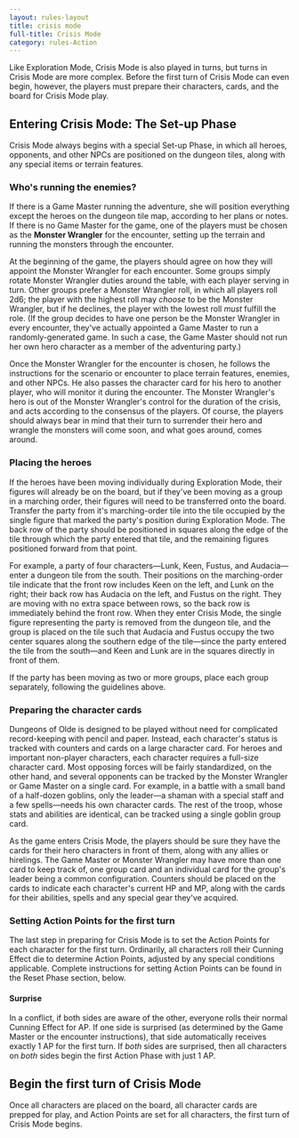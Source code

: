```yaml
---
layout: rules-layout
title: crisis mode
full-title: Crisis Mode
category: rules-Action
---
```


Like Exploration Mode, Crisis Mode is also played in turns, but turns in Crisis Mode are more complex. Before the first turn of Crisis Mode can even begin, however, the players must prepare their characters, cards, and the board for Crisis Mode play.

## Entering Crisis Mode: The Set-up Phase
Crisis Mode always begins with a special Set-up Phase, in which all heroes, opponents, and other NPCs are positioned on the dungeon tiles, along with any special items or terrain features.

### Who's running the enemies?
If there is a Game Master running the adventure, she will position everything except the heroes on the dungeon tile map, according to her plans or notes. If there is no Game Master for the game, one of the players must be chosen as the **Monster Wrangler** for the encounter, setting up the terrain and running the monsters through the encounter.

At the beginning of the game, the players should agree on how they will appoint the Monster Wrangler for each encounter. Some groups simply rotate Monster Wrangler duties around the table, with each player serving in turn. Other groups prefer a Monster Wrangler roll, in which all players roll 2d6; the player with the highest roll may _choose_ to be the Monster Wrangler, but if he declines, the player with the lowest roll _must_ fulfill the role. (If the group decides to have one person be the Monster Wrangler in every encounter, they've actually appointed a Game Master to run a randomly-generated game. In such a case, the Game Master should not run her own hero character as a member of the adventuring party.)

Once the Monster Wrangler for the encounter is chosen, he follows the instructions for the scenario or encounter to place terrain features, enemies, and other NPCs. He also passes the character card for his hero to another player, who will monitor it during the encounter. The Monster Wrangler's hero is out of the Monster Wrangler's control for the duration of the crisis, and acts according to the consensus of the players. Of course, the players should always bear in mind that their turn to surrender their hero and wrangle the monsters will come soon, and what goes around, comes around.

### Placing the heroes
If the heroes have been moving individually during Exploration Mode, their figures will already be on the board, but if they've been moving as a group in a marching order, their figures will need to be transferred onto the board. Transfer the party from it's marching-order tile into the tile occupied by the single figure that marked the party's position during Exploration Mode. The back row of the party should be positioned in squares along the edge of the tile through which the party entered that tile, and the remaining figures positioned forward from that point.

For example, a party of four characters&mdash;Lunk, Keen, Fustus, and Audacia&mdash;enter a dungeon tile from the south. Their positions on the marching-order tile indicate that the front row includes Keen on the left, and Lunk on the right; their back row has Audacia on the left, and Fustus on the right. They are moving with no extra space between rows, so the back row is immediately behind the front row. When they enter Crisis Mode, the single figure representing the party is removed from the dungeon tile, and the group is placed on the tile such that Audacia and Fustus occupy the two center squares along the southern edge of the tile&mdash;since the party entered the tile from the south&mdash;and Keen and Lunk are in the squares directly in front of them.

If the party has been moving as two or more groups, place each group separately, following the guidelines above.

### Preparing the character cards
Dungeons of Olde is designed to be played without need for complicated record-keeping with pencil and paper. Instead, each character's status is tracked with counters and cards on a large character card. For heroes and important non-player characters, each character requires a full-size character card. Most opposing forces will be fairly standardized, on the other hand, and several opponents can be tracked by the Monster Wrangler or Game Master on a single card. For example, in a battle with a small band of a half-dozen goblins, only the leader&mdash;a shaman with a special staff and a few spells&mdash;needs his own character cards. The rest of the troop, whose stats and abilities are identical, can be tracked using a single goblin group card.

As the game enters Crisis Mode, the players should be sure they have the cards for their hero characters in front of them, along with any allies or hirelings. The Game Master or Monster Wrangler may have more than one card to keep track of, one group card and an individual card for the group's leader being a common configuration. Counters should be placed on the cards to indicate each character's current HP and MP, along with the cards for their abilities, spells and any special gear they've acquired.

### Setting Action Points for the first turn
The last step in preparing for Crisis Mode is to set the Action Points for each character for the first turn. Ordinarily, all characters roll their Cunning Effect die to determine Action Points, adjusted by any special conditions applicable. Complete instructions for setting Action Points can be found in the Reset Phase section, below.

#### Surprise
In a conflict, if both sides are aware of the other, everyone rolls their normal Cunning Effect for AP. If one side is surprised (as determined by the Game Master or the encounter instructions), that side automatically receives exactly 1 AP for the first turn. If _both_ sides are surprised, then all characters on _both_ sides begin the first Action Phase with just 1 AP.

## Begin the first turn of Crisis Mode
Once all characters are placed on the board, all character cards are prepped for play, and Action Points are set for all characters, the first turn of Crisis Mode begins.
